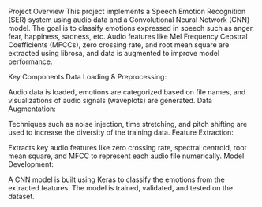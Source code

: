 Project Overview
This project implements a Speech Emotion Recognition (SER) system using audio data and a Convolutional Neural Network (CNN) model. The goal is to classify emotions expressed in speech such as anger, fear, happiness, sadness, etc. Audio features like Mel Frequency Cepstral Coefficients (MFCCs), zero crossing rate, and root mean square are extracted using librosa, and data is augmented to improve model performance.

Key Components
Data Loading & Preprocessing:

Audio data is loaded, emotions are categorized based on file names, and visualizations of audio signals (waveplots) are generated.
Data Augmentation:

Techniques such as noise injection, time stretching, and pitch shifting are used to increase the diversity of the training data.
Feature Extraction:

Extracts key audio features like zero crossing rate, spectral centroid, root mean square, and MFCC to represent each audio file numerically.
Model Development:

A CNN model is built using Keras to classify the emotions from the extracted features. The model is trained, validated, and tested on the dataset.
